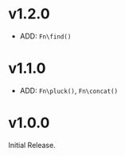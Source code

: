 # v1.2.0

* ADD: `Fn\find()`

# v1.1.0

* ADD: `Fn\pluck()`, `Fn\concat()`

# v1.0.0

Initial Release.